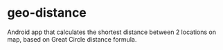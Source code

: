 # geo-distance
Android app that calculates the shortest distance between 2 locations on map, based on Great Circle distance formula.
